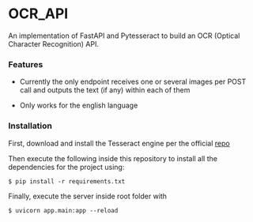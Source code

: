 # OCR_API
An implementation of FastAPI and Pytesseract to build an OCR (Optical Character Recognition) API.

### Features

- Currently the only endpoint receives one or several images per POST call and outputs the text (if any) within each of them

- Only works for the english language

### Installation

First, download and install the Tesseract engine per the official [repo](https://github.com/tesseract-ocr/tesseract)

Then execute the following inside this repository to install all the dependencies for the project using:
```
$ pip install -r requirements.txt
```

Finally, execute the server inside root folder with
```
$ uvicorn app.main:app --reload
```

